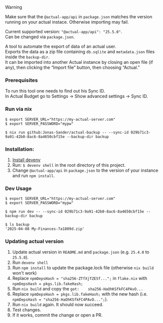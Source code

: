 > [!WARNING]  
> Make sure that the `@actual-app/api` in `package.json` matches the version running on your actual instace.
> Otherwise importing may fail.

Current supported version: `"@actual-app/api": "25.5.0"`.  
Can be changed via `package.json`.

A tool to automate the export of data of an actual user.  
Exports the data as a zip file containing `db.sqlite` and `metadata.json` files inside the `backup-dir`.  
It can be imported into another Actual instance by closing an open file (if any), then clicking the “Import file” button, then choosing “Actual.” 

### Prerequisites
To run this tool one needs to find out his Sync ID.  
In Actual Budget go to Settings → Show advanced settings → Sync ID.

### Run via nix
```
$ export SERVER_URL="https://my-actual-server.com"
$ export SERVER_PASSWORD="mypw"

$ nix run github:Jonas-Sander/actual-backup -- --sync-id 029b71c3-9a91-42b0-8ac6-8a4650cbf15e --backup-dir backup
```

### Installation:
1. [Install devenv](https://devenv.sh/getting-started/)
2. Run: `$ devenv shell` in the root directory of this project.
3. Change `@actual-app/api` in `package.json` to the version of your instance and run `npm install`.

### Dev Usage
```shell
$ export SERVER_URL="https://my-actual-server.com"
$ export SERVER_PASSWORD="mypw"

$ npm run dev -- --sync-id 029b71c3-9a91-42b0-8ac6-8a4650cbf15e --backup-dir backup

$ ls backup
'2025-04-08 My-Finances-7a1809d.zip'
```

### Updating actual version
1. Update actual version in `README.md` and `package.json` (e.g. `25.4.0` to `25.5.0`).
2. Run `devenv shell`
3. Run `npm install` to update the package.lock file (otherwise `nix build` won't work)
4. Replace `npmDepsHash = "sha256-ZTfXjTZE5f...";` in `flake.nix` with `npmDepsHash = pkgs.lib.fakeHash;`
5. Run `nix build` and copy the `got:    sha256-HaOhKSfkFC4PAvO...`
6. Replace `npmDepsHash = pkgs.lib.fakeHash;` with the new hash (i.e. `npmDepsHash = "sha256-HaOhKSfkFC4PAvO...";`).
7. Run `nix build` again. It should now succeed.
8. Test changes.
9. If it works, commit the change or open a PR.
